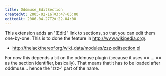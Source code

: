 ```yaml
---
title: Oddmuse_EditSection
createdAt: 2005-02-16T03:47-05:00
editedAt: 2006-04-27T20:22-04:00
---
```


This extension adds an "[Edit]" link to sections, so that you can edit them one-by-one. This is to clone the feature in http://www.wikipedia.org/.

* http://thelackthereof.org/wiki_data/modules/zzz-editsection.pl

For now this depends a bit on the oddmuse plugin (because it uses == ... == as the section identifier, basically). That means that it has to be loaded after oddmuse... hence the 'zzz-' part of the name.

